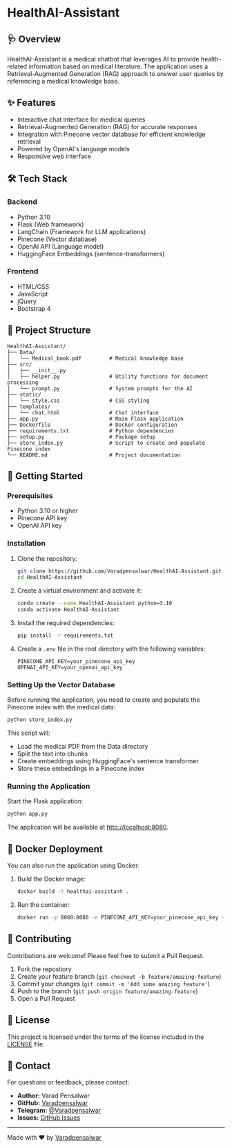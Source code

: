# HealthAI-Assistant

## 🩺 Overview

HealthAI-Assistant is a medical chatbot that leverages AI to provide health-related information based on medical literature. The application uses a Retrieval-Augmented Generation (RAG) approach to answer user queries by referencing a medical knowledge base.

## ✨ Features

- Interactive chat interface for medical queries
- Retrieval-Augmented Generation (RAG) for accurate responses
- Integration with Pinecone vector database for efficient knowledge retrieval
- Powered by OpenAI's language models
- Responsive web interface

## 🛠️ Tech Stack

### Backend
- Python 3.10
- Flask (Web framework)
- LangChain (Framework for LLM applications)
- Pinecone (Vector database)
- OpenAI API (Language model)
- HuggingFace Embeddings (sentence-transformers)

### Frontend
- HTML/CSS
- JavaScript
- jQuery
- Bootstrap 4

## 📁 Project Structure

```
HealthAI-Assistant/
├── Data/
│   └── Medical_book.pdf         # Medical knowledge base
├── src/
│   ├── __init__.py
│   ├── helper.py                # Utility functions for document processing
│   └── prompt.py                # System prompts for the AI
├── static/
│   └── style.css                # CSS styling
├── templates/
│   └── chat.html                # Chat interface
├── app.py                       # Main Flask application
├── Dockerfile                   # Docker configuration
├── requirements.txt             # Python dependencies
├── setup.py                     # Package setup
├── store_index.py               # Script to create and populate Pinecone index
└── README.md                    # Project documentation
```

## 🚀 Getting Started

### Prerequisites

- Python 3.10 or higher
- Pinecone API key
- OpenAI API key

### Installation

1. Clone the repository:
   ```bash
   git clone https://github.com/Varadpensalwar/HealthAI-Assistant.git
   cd HealthAI-Assistant
   ```

2. Create a virtual environment and activate it:
   ```bash
   conda create --name HealthAI-Assistant python=3.10
   conda activate HealthAI-Assistant
   ```

3. Install the required dependencies:
   ```bash
   pip install -r requirements.txt
   ```

4. Create a `.env` file in the root directory with the following variables:
   ```env
   PINECONE_API_KEY=your_pinecone_api_key
   OPENAI_API_KEY=your_openai_api_key
   ```

### Setting Up the Vector Database

Before running the application, you need to create and populate the Pinecone index with the medical data:

```bash
python store_index.py
```

This script will:
- Load the medical PDF from the Data directory
- Split the text into chunks
- Create embeddings using HuggingFace's sentence transformer
- Store these embeddings in a Pinecone index

### Running the Application

Start the Flask application:

```bash
python app.py
```

The application will be available at [http://localhost:8080](http://localhost:8080).

## 🐳 Docker Deployment

You can also run the application using Docker:

1. Build the Docker image:
   ```bash
   docker build -t healthai-assistant .
   ```

2. Run the container:
   ```bash
   docker run -p 8080:8080 -e PINECONE_API_KEY=your_pinecone_api_key -e OPENAI_API_KEY=your_openai_api_key healthai-assistant
   ```

## 🤝 Contributing

Contributions are welcome! Please feel free to submit a Pull Request.

1. Fork the repository
2. Create your feature branch (`git checkout -b feature/amazing-feature`)
3. Commit your changes (`git commit -m 'Add some amazing feature'`)
4. Push to the branch (`git push origin feature/amazing-feature`)
5. Open a Pull Request

## 📄 License

This project is licensed under the terms of the license included in the [LICENSE](LICENSE) file.

## 📧 Contact

For questions or feedback, please contact:
- **Author:** Varad Pensalwar
- **GitHub:** [Varadpensalwar](https://github.com/Varadpensalwar)
- **Telegram:** [@Varadpensalwar](https://t.me/Varadpensalwar)
- **Issues:** [GitHub Issues](https://github.com/Varadpensalwar/VaradGPT-Bot/issues)

---

Made with ❤️ by [Varadpensalwar](https://github.com/Varadpensalwar)
